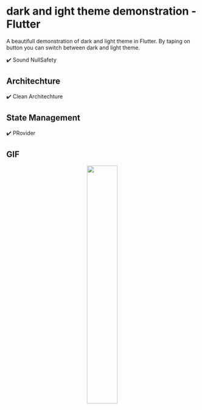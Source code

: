 # dark and ight theme demonstration - Flutter
A beautifull demonstration of dark and light theme in Flutter. By taping on button you can switch between dark and light theme.

✔️ Sound NullSafety

## Architechture
✔️ Clean Architechture <br />

## State Management
✔️ PRovider <br />

## GIF

<p align="center">
  <img 
    width=40%
    height=40%
    src="https://user-images.githubusercontent.com/101565812/212885095-2d2399eb-7835-481b-8fed-11646770b69b.gif">
</p>
